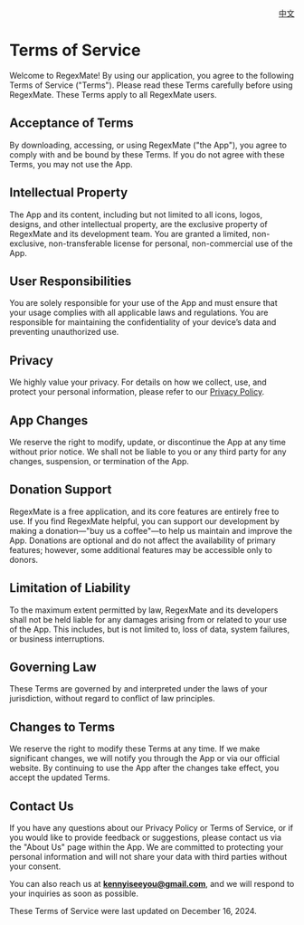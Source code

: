 <p align="right">
  <a href="./terms-of-service.zh.md">中文</a>
</p>
<!--rehype:style=float: right; bottom: -36px; position: relative;-->

Terms of Service  
===  

Welcome to RegexMate! By using our application, you agree to the following Terms of Service ("Terms"). Please read these Terms carefully before using RegexMate. These Terms apply to all RegexMate users.  

## Acceptance of Terms  

By downloading, accessing, or using RegexMate ("the App"), you agree to comply with and be bound by these Terms. If you do not agree with these Terms, you may not use the App.  

## Intellectual Property  

The App and its content, including but not limited to all icons, logos, designs, and other intellectual property, are the exclusive property of RegexMate and its development team. You are granted a limited, non-exclusive, non-transferable license for personal, non-commercial use of the App.  

## User Responsibilities  

You are solely responsible for your use of the App and must ensure that your usage complies with all applicable laws and regulations. You are responsible for maintaining the confidentiality of your device’s data and preventing unauthorized use.  

## Privacy  

We highly value your privacy. For details on how we collect, use, and protect your personal information, please refer to our [Privacy Policy](./privacy-policy.en.md).  

## App Changes  

We reserve the right to modify, update, or discontinue the App at any time without prior notice. We shall not be liable to you or any third party for any changes, suspension, or termination of the App.  

## Donation Support  

RegexMate is a free application, and its core features are entirely free to use. If you find RegexMate helpful, you can support our development by making a donation—"buy us a coffee"—to help us maintain and improve the App. Donations are optional and do not affect the availability of primary features; however, some additional features may be accessible only to donors.  

## Limitation of Liability  

To the maximum extent permitted by law, RegexMate and its developers shall not be held liable for any damages arising from or related to your use of the App. This includes, but is not limited to, loss of data, system failures, or business interruptions.  

## Governing Law  

These Terms are governed by and interpreted under the laws of your jurisdiction, without regard to conflict of law principles.  

## Changes to Terms  

We reserve the right to modify these Terms at any time. If we make significant changes, we will notify you through the App or via our official website. By continuing to use the App after the changes take effect, you accept the updated Terms.  

## Contact Us  

If you have any questions about our Privacy Policy or Terms of Service, or if you would like to provide feedback or suggestions, please contact us via the "About Us" page within the App. We are committed to protecting your personal information and will not share your data with third parties without your consent.  

You can also reach us at **kennyiseeyou@gmail.com**, and we will respond to your inquiries as soon as possible.  

These Terms of Service were last updated on December 16, 2024.  
